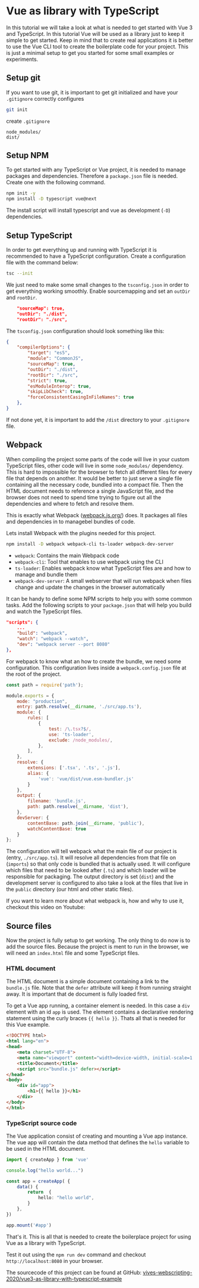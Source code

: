 # Vue as library with TypeScript

In this tutorial we will take a look at what is needed to get started with Vue 3 and TypeScript. In this tutorial Vue will be used as a library just to keep it simple to get started. Keep in mind that to create real applications it is better to use the Vue CLI tool to create the boilerplate code for your project. This is just a minimal setup to get you started for some small examples or experiments.

## Setup git

If you want to use git, it is important to get git initialized and have your `.gitignore` correctly configures

```bash
git init
```

create `.gitignore`

```text
node_modules/
dist/
```

## Setup NPM

To get started with any TypeScript or Vue project, it is needed to manage packages and dependencies. Therefore a `package.json` file is needed. Create one with the following command.

```bash
npm init -y
npm install -D typescript vue@next
```

The install script will install typescript and vue as development (`-D`) dependencies.

## Setup TypeScript

In order to get everything up and running with TypeScript it is recommended to have a TypeScript configuration. Create a configuration file with the command below:

```bash
tsc --init
```

We just need to make some small changes to the `tsconfig.json` in order to get everything working smoothly. Enable sourcemapping and set an `outDir` and `rootDir`.

```json
    "sourceMap": true,
    "outDir": "./dist",
    "rootDir": "./src",
```

The `tsconfig.json` configuration should look something like this:

```json
{
    "compilerOptions": {
        "target": "es5",
        "module": "CommonJS",
        "sourceMap": true,
        "outDir": "./dist",
        "rootDir": "./src",
        "strict": true,
        "esModuleInterop": true,
        "skipLibCheck": true,
        "forceConsistentCasingInFileNames": true
    },
}
```

If not done yet, it is important to add the `/dist` directory to your `.gitignore` file.

## Webpack

When compiling the project some parts of the code will live in your custom TypeScript files, other code will live in some `node_modules/` dependency. This is hard to impossible for the browser to fetch all different files for every file that depends on another. It would be better to just serve a single file containing all the necessary code, bundled into a compact file. Then the HTML document needs to reference a single JavaScript file, and the browser does not need to spend time trying to figure out all the dependencies and where to fetch and resolve them.

This is exactly what Webpack ([webpack.js.org/](https://webpack.js.org/)) does. It packages all files and dependencies in to managebel bundles of code.

Lets install Webpack with the plugins needed for this project.

```bash
npm install -D webpack webpack-cli ts-loader webpack-dev-server
```

* `webpack`: Contains the main Webpack code
* `webpack-cli`: Tool that enables to use webpack using the CLI
* `ts-loader`: Enables webpack know what TypeScript files are and how to manage and bundle them
* `webpack-dev-server`: A small webserver that will run webpack when files change and update the changes in the browser automatically

It can be handy to define some NPM scripts to help you with some common tasks. Add the following scripts to your `package.json` that will help you build and watch the TypeScript files.

```json
"scripts": {
    ...
    "build": "webpack",
    "watch": "webpack --watch",
    "dev": "webpack server --port 8080"
},
```

For webpack to know what an how to create the bundle, we need some configuration. This configuration lives inside a `webpack.config.json` file at the root of the project.

```javascript
const path = require('path');

module.exports = {
    mode: "production",
    entry: path.resolve(__dirname, './src/app.ts'),
    module: {
        rules: [
            {
                test: /\.tsx?$/,
                use: 'ts-loader',
                exclude: /node_modules/,
            },
        ],
    },
    resolve: {
        extensions: ['.tsx', '.ts', '.js'],
        alias: {
            'vue': 'vue/dist/vue.esm-bundler.js'
        }
    },
    output: {
        filename: 'bundle.js',
        path: path.resolve(__dirname, 'dist'),
    },
    devServer: {
        contentBase: path.join(__dirname, 'public'),
        watchContentBase: true
    }
};
```

The configuration will tell webpack what the main file of our project is (entry, `./src/app.ts`). It will resolve all dependencies from that file on (`imports`) so that only code is bundled that is actually used. It will configure which files that need to be looked after (`.ts`) and which loader will be responsible for packaging. The output directory is set (`dist`) and the development server is configured to also take a look at the files that live in the `public` directory (our html and other static files).

If you want to learn more about what webpack is, how and why to use it, checkout this video on Youtube:

<YoutubeVideo video-id="5IG4UmULyoA">

## Source files

Now the project is fully setup to get working. The only thing to do now is to add the source files. Because the project is ment to run in the browser, we will need an `index.html` file and some TypeScript files.

### HTML document

The HTML document is a simple document containing a link to the `bundle.js` file. Note that the `defer` attribute will keep it from running straight away. It is important that de document is fully loaded first.

To get a Vue app running, a container element is needed. In this case a `div` element with an id `app` is used. The element contains a declarative rendering statement using the curly braces `{{ hello }}`. Thats all that is needed for this Vue example.

```html
<!DOCTYPE html>
<html lang="en">
<head>
    <meta charset="UTF-8">
    <meta name="viewport" content="width=device-width, initial-scale=1.0">
    <title>Document</title>
    <script src="bundle.js" defer></script>
</head>
<body>
    <div id="app">
        <h1>{{ hello }}</h1>
    </div>
</body>
</html>
```

### TypeScript source code

The Vue application consist of creating and mounting a Vue app instance. The vue app will contain the data method that defines the `hello` variable to be used in the HTML document.

```typescript
import { createApp } from 'vue'

console.log("hello world...")

const app = createApp( {
    data() {
        return  {
            hello: "hello world",
        }
    },
})

app.mount('#app')
```

That's it. This is all that is needed to create the boilerplace project for using Vue as a library with TypeScript.

Test it out using the `npm run dev` command and checkout `http://localhost:8080` in your browser.

The sourcecode of this project can be found at GitHub: [vives-webscripting-2020/vue3-as-library-with-typescript-example](https://github.com/vives-webscripting-2020/vue3-as-library-with-typescript-example)
